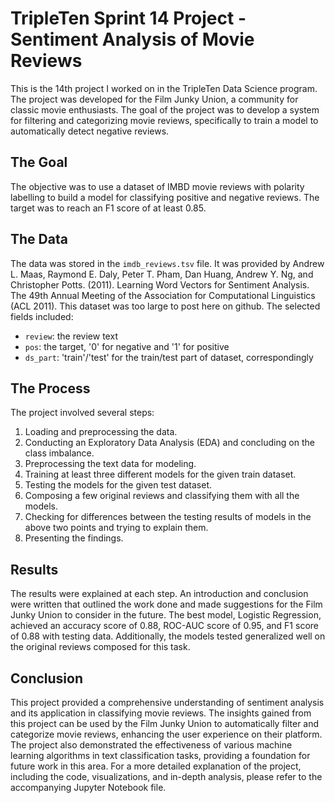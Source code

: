 # TripleTen Sprint 14 Project - Sentiment Analysis of Movie Reviews

This is the 14th project I worked on in the TripleTen Data Science program. The project was developed for the Film Junky Union, a community for classic movie enthusiasts. The goal of the project was to develop a system for filtering and categorizing movie reviews, specifically to train a model to automatically detect negative reviews.

## The Goal

The objective was to use a dataset of IMBD movie reviews with polarity labelling to build a model for classifying positive and negative reviews. The target was to reach an F1 score of at least 0.85.

## The Data

The data was stored in the `imdb_reviews.tsv` file. It was provided by Andrew L. Maas, Raymond E. Daly, Peter T. Pham, Dan Huang, Andrew Y. Ng, and Christopher Potts. (2011). Learning Word Vectors for Sentiment Analysis. The 49th Annual Meeting of the Association for Computational Linguistics (ACL 2011). This dataset was too large to post here on github. The selected fields included:

- `review`: the review text
- `pos`: the target, '0' for negative and '1' for positive
- `ds_part`: 'train'/'test' for the train/test part of dataset, correspondingly

## The Process

The project involved several steps:

1. Loading and preprocessing the data.
2. Conducting an Exploratory Data Analysis (EDA) and concluding on the class imbalance.
3. Preprocessing the text data for modeling.
4. Training at least three different models for the given train dataset.
5. Testing the models for the given test dataset.
6. Composing a few original reviews and classifying them with all the models.
7. Checking for differences between the testing results of models in the above two points and trying to explain them.
8. Presenting the findings.

## Results

The results were explained at each step. An introduction and conclusion were written that outlined the work done and made suggestions for the Film Junky Union to consider in the future. The best model, Logistic Regression, achieved an accuracy score of 0.88, ROC-AUC score of 0.95, and F1 score of 0.88 with testing data. Additionally, the models tested generalized well on the original reviews composed for this task. 

## Conclusion

This project provided a comprehensive understanding of sentiment analysis and its application in classifying movie reviews. The insights gained from this project can be used by the Film Junky Union to automatically filter and categorize movie reviews, enhancing the user experience on their platform. The project also demonstrated the effectiveness of various machine learning algorithms in text classification tasks, providing a foundation for future work in this area. For a more detailed explanation of the project, including the code, visualizations, and in-depth analysis, please refer to the accompanying Jupyter Notebook file.
